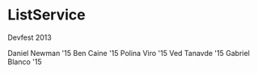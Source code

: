 ListService
===========

Devfest 2013

Daniel Newman '15
Ben Caine '15
Polina Viro '15
Ved Tanavde '15
Gabriel Blanco '15